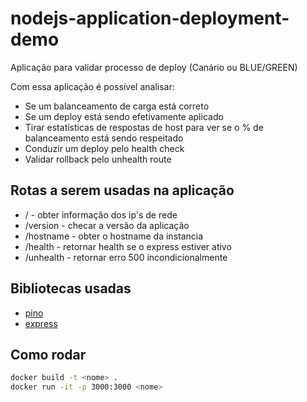 # nodejs-application-deployment-demo

Aplicação para validar processo de deploy (Canário ou BLUE/GREEN)

Com essa aplicação é possível analisar:

- Se um balanceamento de carga está correto
- Se um deploy está sendo efetivamente aplicado
- Tirar estatísticas de respostas de host para ver se o % de balanceamento está sendo respeitado
- Conduzir um deploy pelo health check
- Validar rollback pelo unhealth route

## Rotas a serem usadas na aplicação

- / - obter informação dos ip's de rede
- /version - checar a versão da aplicação
- /hostname - obter o hostname da instancia
- /health - retornar health se o express estiver ativo
- /unhealth - retornar erro 500 incondicionalmente

## Bibliotecas usadas

- [pino](https://github.com/pinojs/pino-http)
- [express](https://expressjs.com/pt-br/)

## Como rodar

```bash
docker build -t <nome> . 
docker run -it -p 3000:3000 <nome>
```
